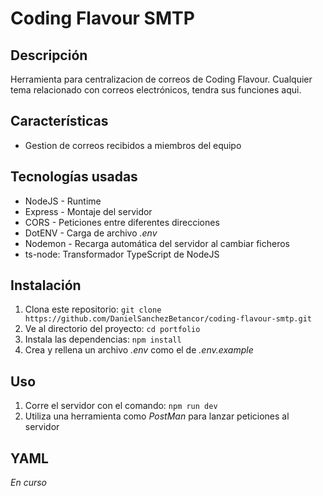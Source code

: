 # Coding Flavour SMTP
## Descripción

Herramienta para centralizacion de correos de Coding Flavour. Cualquier tema relacionado con correos electrónicos, tendra sus funciones aqui.

## Características

- Gestion de correos recibidos a miembros del equipo

## Tecnologías usadas

- NodeJS - Runtime
- Express - Montaje del servidor
- CORS - Peticiones entre diferentes direcciones
- DotENV - Carga de archivo _.env_
- Nodemon - Recarga automática del servidor al cambiar ficheros
- ts-node: Transformador TypeScript de NodeJS

## Instalación

1. Clona este repositorio: `git clone https://github.com/DanielSanchezBetancor/coding-flavour-smtp.git`
2. Ve al directorio del proyecto: `cd portfolio`
3. Instala las dependencias: `npm install`
4. Crea y rellena un archivo _.env_ como el de _.env.example_

## Uso

1. Corre el servidor con el comando: `npm run dev`
2. Utiliza una herramienta como _PostMan_ para lanzar peticiones al servidor

## YAML

_En curso_
